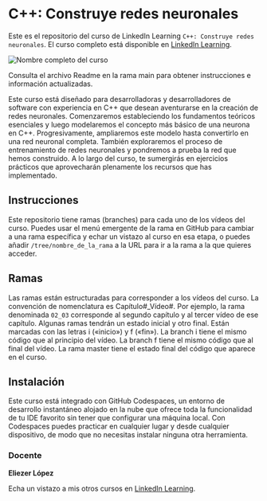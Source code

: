 # C++: Construye redes neuronales
Este es el repositorio del curso de LinkedIn Learning `C++: Construye redes neuronales`. El curso completo está disponible en [LinkedIn Learning][lil-course-url].

![Nombre completo del curso][lil-thumbnail-url] 

Consulta el archivo Readme en la rama main para obtener instrucciones e información actualizadas.

Este curso está diseñado para desarrolladoras y desarrolladores de software con experiencia en C++ que desean aventurarse en la creación de redes neuronales. Comenzaremos estableciendo los fundamentos teóricos esenciales y luego modelaremos el concepto más básico de una neurona en C++. Progresivamente, ampliaremos este modelo hasta convertirlo en una red neuronal completa. También exploraremos el proceso de entrenamiento de redes neuronales y pondremos a prueba la red que hemos construido. A lo largo del curso, te sumergirás en ejercicios prácticos que aprovecharán plenamente los recursos que has implementado.

## Instrucciones
Este repositorio tiene ramas (branches) para cada uno de los vídeos del curso. Puedes usar el menú emergente de la rama en GitHub para cambiar a una rama específica y echar un vistazo al curso en esa etapa, o puedes añadir `/tree/nombre_de_la_rama` a la URL para ir a la rama a la que quieres acceder.

## Ramas
Las ramas están estructuradas para corresponder a los vídeos del curso. La convención de nomenclatura es Capítulo#_Vídeo#. Por ejemplo, la rama denominada `02_03` corresponde al segundo capítulo y al tercer vídeo de ese capítulo. Algunas ramas tendrán un estado inicial y otro final. Están marcadas con las letras i («inicio») y f («fin»). La branch i tiene el mismo código que al principio del vídeo. La branch f tiene el mismo código que al final del vídeo. La rama master tiene el estado final del código que aparece en el curso.

## Instalación
Este curso está integrado con GitHub Codespaces, un entorno de desarrollo instantáneo alojado en la nube que ofrece toda la funcionalidad de tu IDE favorito sin tener que configurar una máquina local. Con Codespaces puedes practicar en cualquier lugar y desde cualquier dispositivo, de modo que no necesitas instalar ninguna otra herramienta.    

### Docente

**Eliezer López**

Echa un vistazo a mis otros cursos en [LinkedIn Learning](https://www.linkedin.com/learning/instructors/eliezer-lopez).

[0]: # (Replace these placeholder URLs with actual course URLs)
[lil-course-url]: https://www.linkedin.com/learning/building-a-graphql-project-with-react-js
[lil-thumbnail-url]: https://media.licdn.com/dms/image/D4D0DAQHBbT6u7A99Bg/learning-public-crop_675_1200/0/1715935915617?e=1716908400&v=beta&t=3kBl23UxL_AmtJzVN4MKSaCXbRsvdJ42dYdTNpt3tO0


[1]: # (End of ES-Instruction ###############################################################################################)
